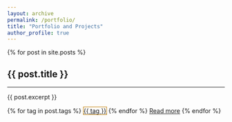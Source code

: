 ```yaml
---
layout: archive
permalink: /portfolio/
title: "Portfolio and Projects"
author_profile: true
---
```


<style>
  .tag {
    display: inline-block;
    border: 1px solid #bf7c00;
  }

</style>

{% for post in site.posts %}
  <h2>{{ post.title }}</h2>
  <hr/>
  <p>{{ post.excerpt }}</p>
  {% for tag in post.tags %}
    <a href="#" class="tag"> {{ tag }} </a>
  {% endfor %}
  <a href="{{ post.url }}">Read more</a>
{% endfor %}
